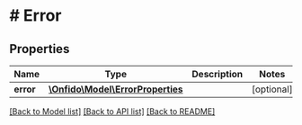 # # Error

## Properties

Name | Type | Description | Notes
------------ | ------------- | ------------- | -------------
**error** | [**\Onfido\Model\ErrorProperties**](ErrorProperties.md) |  | [optional]

[[Back to Model list]](../../README.md#models) [[Back to API list]](../../README.md#endpoints) [[Back to README]](../../README.md)
